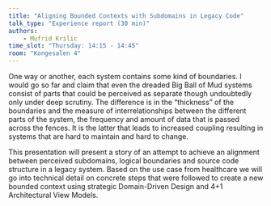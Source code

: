 ```yaml
---
title: "Aligning Bounded Contexts with Subdomains in Legacy Code"
talk_type: "Experience report (30 min)"
authors:
    - Mufrid Krilic
time_slot: "Thursday: 14:15 - 14:45"
room: "Kongesalen 4"
---
```

One way or another, each system contains some kind of boundaries. I would go so far and claim that even the dreaded Big Ball of Mud systems consist of parts that could be perceived as separate though undoubtedly only under deep scrutiny. The difference is in the “thickness” of the boundaries and the measure of interrelationships between the different parts of the system, the frequency and amount of data that is passed across the fences. It is the latter that leads to increased coupling resulting in systems that are hard to maintain and hard to change.

This presentation will present a story of an attempt to achieve an alignment between perceived subdomains, logical boundaries and source code structure in a legacy system. Based on the use case from healthcare we will go into technical detail on concrete steps that were followed to create a new bounded context using strategic Domain-Driven Design and 4+1 Architectural View Models.
